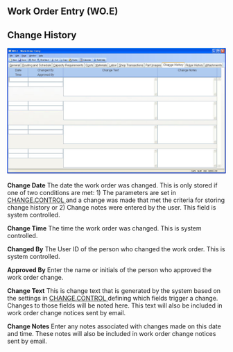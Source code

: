 ##  Work Order Entry (WO.E)

<PageHeader />

##  Change History

![](./WO-E-9.jpg)

**Change Date** The date the work order was changed. This is only stored if one of two conditions are met: 1) The parameters are set in [ CHANGE.CONTROL ](../../../../ACE-OVERVIEW/ACE-ENTRY/CHANGE-CONTROL/README.md) and a change was made that met the criteria for storing change history or 2) Change notes were entered by the user. This field is system controlled.   
  
**Change Time** The time the work order was changed. This is system
controlled.  
  
**Changed By** The User ID of the person who changed the work order. This is
system controlled.  
  
**Approved By** Enter the name or initials of the person who approved the work
order change.  
  
**Change Text** This is change text that is generated by the system based on the settings in [ CHANGE.CONTROL ](../../../../ACE-OVERVIEW/ACE-ENTRY/CHANGE-CONTROL/README.md) defining which fields trigger a change. Changes to those fields will be noted here. This text will also be included in work order change notices sent by email.   
  
**Change Notes** Enter any notes associated with changes made on this date and
time. These notes will also be included in work order change notices sent by
email.  
  
  
<badge text= "Version 8.10.57" vertical="middle" />

<PageFooter />